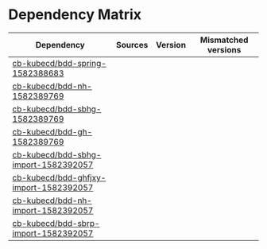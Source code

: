 # Dependency Matrix

Dependency | Sources | Version | Mismatched versions
---------- | ------- | ------- | -------------------
[cb-kubecd/bdd-spring-1582388683](https://github.com/cb-kubecd/bdd-spring-1582388683.git) |  | []() | 
[cb-kubecd/bdd-nh-1582389769](https://github.com/cb-kubecd/bdd-nh-1582389769.git) |  | []() | 
[cb-kubecd/bdd-sbhg-1582389769](https://github.com/cb-kubecd/bdd-sbhg-1582389769.git) |  | []() | 
[cb-kubecd/bdd-gh-1582389769](https://github.com/cb-kubecd/bdd-gh-1582389769.git) |  | []() | 
[cb-kubecd/bdd-sbhg-import-1582392057](https://github.com/cb-kubecd/bdd-sbhg-import-1582392057.git) |  | []() | 
[cb-kubecd/bdd-ghfjxy-import-1582392057](https://github.com/cb-kubecd/bdd-ghfjxy-import-1582392057.git) |  | []() | 
[cb-kubecd/bdd-nh-import-1582392057](https://github.com/cb-kubecd/bdd-nh-import-1582392057.git) |  | []() | 
[cb-kubecd/bdd-sbrp-import-1582392057](https://github.com/cb-kubecd/bdd-sbrp-import-1582392057.git) |  | []() | 

